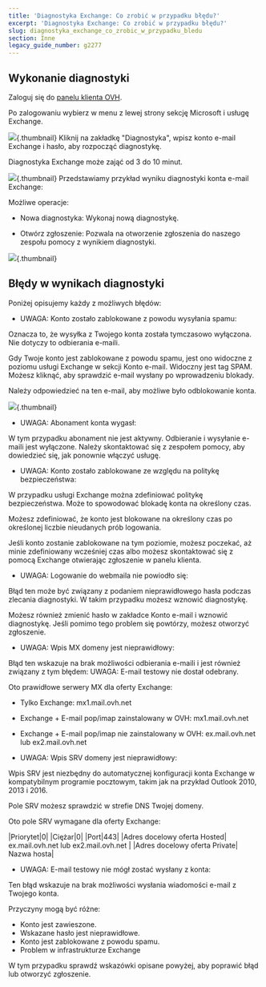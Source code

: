 ```yaml
---
title: 'Diagnostyka Exchange: Co zrobić w przypadku błędu?'
excerpt: 'Diagnostyka Exchange: Co zrobić w przypadku błędu?'
slug: diagnostyka_exchange_co_zrobic_w_przypadku_bledu
section: Inne
legacy_guide_number: g2277
---
```


## Wykonanie diagnostyki
Zaloguj się do [panelu klienta OVH](https://www.ovh.com/manager/web/login/).

Po zalogowaniu wybierz w menu z lewej strony sekcję Microsoft i usługę Exchange.

![](images/img_4450.jpg){.thumbnail}
Kliknij na zakładkę "Diagnostyka", wpisz konto e-mail Exchange i hasło, aby rozpocząć diagnostykę. 

Diagnostyka Exchange może zająć od 3 do 10 minut.

![](images/img_4451.jpg){.thumbnail}
Przedstawiamy przykład wyniku diagnostyki konta e-mail Exchange:

Możliwe operacje:


- Nowa diagnostyka: Wykonaj nową diagnostykę.

- Otwórz zgłoszenie: Pozwala na otworzenie zgłoszenia do naszego zespołu pomocy z wynikiem diagnostyki.



![](images/img_4471.jpg){.thumbnail}


## Błędy w wynikach diagnostyki
Poniżej opisujemy każdy z możliwych błędów:


- UWAGA: Konto zostało zablokowane z powodu wysyłania spamu:


Oznacza to, że wysyłka z Twojego konta została tymczasowo wyłączona. Nie dotyczy to odbierania e-maili. 

Gdy Twoje konto jest zablokowane z powodu spamu, jest ono widoczne z poziomu usługi Exchange w sekcji Konto e-mail. Widoczny jest tag SPAM. Możesz kliknąć, aby sprawdzić e-mail wysłany po wprowadzeniu blokady. 

Należy odpowiedzieć na ten e-mail, aby możliwe było odblokowanie konta.

![](images/img_4453.jpg){.thumbnail}

- UWAGA: Abonament konta wygasł:


W tym przypadku abonament nie jest aktywny. Odbieranie i wysyłanie e-maili jest wyłączone. Należy skontaktować się z zespołem pomocy, aby dowiedzieć się, jak ponownie włączyć usługę.

- UWAGA: Konto zostało zablokowane ze względu na politykę bezpieczeństwa:


W przypadku usługi Exchange można zdefiniować politykę bezpieczeństwa. Może to spowodować blokadę konta na określony czas. 

Możesz zdefiniować, że konto jest blokowane na określony czas po określonej liczbie nieudanych prób logowania.

Jeśli konto zostanie zablokowane na tym poziomie, możesz poczekać, aż minie zdefiniowany wcześniej czas albo możesz skontaktować się z pomocą Exchange otwierając zgłoszenie w panelu klienta.

- UWAGA: Logowanie do webmaila nie powiodło się:


Błąd ten może być związany z podaniem nieprawidłowego hasła podczas zlecania diagnostyki. W takim przypadku możesz wznowić diagnostykę. 

Możesz również zmienić hasło w zakładce Konto e-mail i wznowić diagnostykę. Jeśli pomimo tego problem się powtórzy, możesz otworzyć zgłoszenie.

- UWAGA: Wpis MX domeny jest nieprawidłowy:


Błąd ten wskazuje na brak możliwości odbierania e-maili i jest również związany z tym błędem: UWAGA: E-mail testowy nie dostał odebrany.

Oto prawidłowe serwery MX dla oferty Exchange:


- Tylko Exchange: mx1.mail.ovh.net
- Exchange + E-mail pop/imap zainstalowany w OVH: mx1.mail.ovh.net
- Exchange + E-mail pop/imap nie zainstalowany w OVH: ex.mail.ovh.net lub ex2.mail.ovh.net



- UWAGA: Wpis SRV domeny jest nieprawidłowy:


Wpis SRV jest niezbędny do automatycznej konfiguracji konta Exchange w kompatybilnym programie pocztowym, takim jak na przykład Outlook 2010, 2013 i 2016.

Pole SRV możesz sprawdzić w strefie DNS Twojej domeny. 

Oto pole SRV wymagane dla oferty Exchange:

|Priorytet|0|
|Ciężar|0|
|Port|443|
|Adres docelowy oferta Hosted| ex.mail.ovh.net lub ex2.mail.ovh.net |
|Adres docelowy oferta Private| Nazwa hosta|



- UWAGA: E-mail testowy nie mógł zostać wysłany z konta:


Ten błąd wskazuje na brak możliwości wysłania wiadomości e-mail z Twojego konta. 

Przyczyny mogą być różne:


- Konto jest zawieszone. 
- Wskazane hasło jest nieprawidłowe. 
- Konto jest zablokowane z powodu spamu.
- Problem w infrastrukturze Exchange


W tym przypadku sprawdź wskazówki opisane powyżej, aby poprawić błąd lub otworzyć zgłoszenie.

